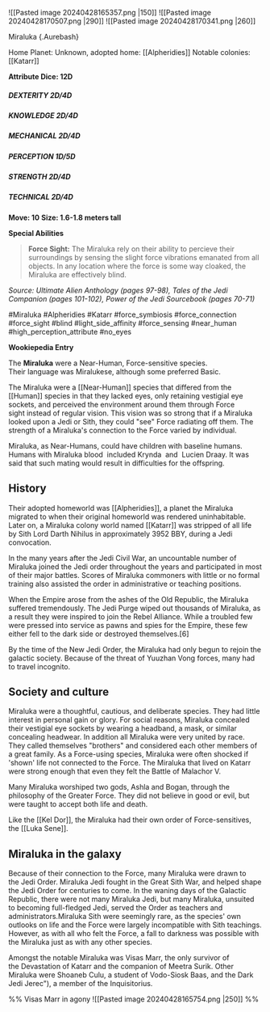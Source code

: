 ![[Pasted image 20240428165357.png |150]]  ![[Pasted image 20240428170507.png |290]] ![[Pasted image 20240428170341.png |260]]

Miraluka {.Aurebash}

Home Planet: Unknown, adopted home: [[Alpheridies]]
Notable colonies: [[Katarr]]

**Attribute Dice: 12D**
##### DEXTERITY 2D/4D
##### KNOWLEDGE 2D/4D
##### MECHANICAL 2D/4D
##### PERCEPTION 1D/5D
##### STRENGTH 2D/4D
##### TECHNICAL 2D/4D
**Move: 10**
**Size: 1.6-1.8 meters tall**

**Special Abilities**
> **Force Sight:** The Miraluka rely on their ability to percieve their surroundings by sensing the slight force vibrations emanated from all objects. In any location where the force is some way cloaked, the Miraluka are effectively blind.

*Source: Ultimate Alien Anthology (pages 97-98), Tales of the Jedi Companion (pages 101-102), Power of the Jedi Sourcebook (pages 70-71)*

#Miraluka  #Alpheridies  #Katarr #force_symbiosis #force_connection #force_sight #blind #light_side_affinity #force_sensing #near_human 
#high_perception_attribute 
#no_eyes




**Wookiepedia Entry**

The **Miraluka** were a Near-Human, Force-sensitive species. Their language was Miralukese, although some preferred Basic.

The Miraluka were a [[Near-Human]] species that differed from the [[Human]] species in that they lacked eyes, only retaining vestigial eye sockets, and perceived the environment around them through Force sight instead of regular vision. This vision was so strong that if a Miraluka looked upon a Jedi or Sith, they could "see" Force radiating off them. The strength of a Miraluka's connection to the Force varied by individual.

Miraluka, as Near-Humans, could have children with baseline humans. Humans with Miraluka blood  included Krynda  and  Lucien Draay. It was said that such mating would result in difficulties for the offspring. 

## History

Their adopted homeworld was [[Alpheridies]], a planet the Miraluka migrated to when their original homeworld was rendered uninhabitable. Later on, a Miraluka colony world named [[Katarr]] was stripped of all life by Sith Lord Darth Nihilus in approximately 3952 BBY, during a Jedi convocation.

In the many years after the Jedi Civil War, an uncountable number of Miraluka joined the Jedi order throughout the years and participated in most of their major battles. Scores of Miraluka commoners with little or no formal training also assisted the order in administrative or teaching positions.

When the Empire arose from the ashes of the Old Republic, the Miraluka suffered tremendously. The Jedi Purge wiped out thousands of Miraluka, as a result they were inspired to join the Rebel Alliance. While a troubled few were pressed into service as pawns and spies for the Empire, these few either fell to the dark side or destroyed themselves.[6]

By the time of the New Jedi Order, the Miraluka had only begun to rejoin the galactic society. Because of the threat of Yuuzhan Vong forces, many had to travel incognito.

## Society and culture
Miraluka were a thoughtful, cautious, and deliberate species. They had little interest in personal gain or glory. For social reasons, Miraluka concealed their vestigial eye sockets by wearing a headband, a mask, or similar concealing headwear. In addition all Miraluka were very united by race. They called themselves "brothers" and considered each other members of a great family. As a Force-using species, Miraluka were often shocked if 'shown' life not connected to the Force. The Miraluka that lived on Katarr were strong enough that even they felt the Battle of Malachor V.

Many Miraluka worshiped two gods, Ashla and Bogan, through the philosophy of the Greater Force. They did not believe in good or evil, but were taught to accept both life and death.

Like the [[Kel Dor]], the Miraluka had their own order of Force-sensitives, the [[Luka Sene]].

## Miraluka in the galaxy

Because of their connection to the Force, many Miraluka were drawn to the Jedi Order. Miraluka Jedi fought in the Great Sith War, and helped shape the Jedi Order for centuries to come. In the waning days of the Galactic Republic, there were not many Miraluka Jedi, but many Miraluka, unsuited to becoming full-fledged Jedi, served the Order as teachers and administrators.Miraluka Sith were seemingly rare, as the species' own outlooks on life and the Force were largely incompatible with Sith teachings. However, as with all who felt the Force, a fall to darkness was possible with the Miraluka just as with any other species.

Amongst the notable Miraluka was Visas Marr, the only survivor of the Devastation of Katarr and the companion of Meetra Surik. Other Miraluka were Shoaneb Culu, a student of Vodo-Siosk Baas, and the Dark Jedi Jerec"), a member of the Inquisitorius.







%% Visas Marr in agony ![[Pasted image 20240428165754.png |250]]  %%

